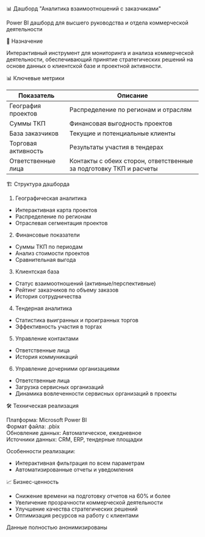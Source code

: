📊 Дашборд "Аналитика взаимоотношений с заказчиками"

Power BI дашборд для высшего руководства и отдела коммерческой деятельности

🎯 Назначение

Интерактивный инструмент для мониторинга и анализа коммерческой деятельности, обеспечивающий принятие стратегических решений на основе данных о клиентской базе и проектной активности.

📊 Ключевые метрики

| Показатель | Описание |
| ---- | --------- |
| География проектов | Распределение по регионам и отраслям |
| Суммы ТКП | Финансовая выгодность проектов |
| База заказчиков | Текущие и потенциальные клиенты |
| Торговая активность | Результаты участия в тендерах |
| Ответственные лица | Контакты с обеих сторон, ответственные за подготовку ТКП и расчеты |

🏗 Структура дашборда

1. Географическая аналитика

- Интерактивная карта проектов
- Распределение по регионам
- Отраслевая сегментация проектов

2. Финансовые показатели

- Суммы ТКП по периодам
- Анализ стоимости проектов
- Сравнительная выгода

3. Клиентская база

- Статус взаимоотношений (активные/перспективные)
- Рейтинг заказчиков по объему заказов
- История сотрудничества

4. Тендерная аналитика

- Статистика выигранных и проигранных торгов
- Эффективность участия в торгах

5. Управление контактами

- Ответственные лица
- История коммуникаций

6. Управление дочерними организациями

- Ответственные лица
- Загрузка сервисных организаций
- Динамика вовлеченности сервисных организаций в проекты

🛠 Техническая реализация

Платформа: Microsoft Power BI  
Формат файла: .pbix  
Обновление данных: Автоматическое, ежедневное  
Источники данных: CRM, ERP, тендерные площадки  

Особенности реализации:

- Интерактивная фильтрация по всем параметрам
- Автоматизированные отчеты и уведомления

📈 Бизнес-ценность

- Снижение времени на подготовку отчетов на 60% и более
- Увеличение прозрачности коммерческой деятельности
- Улучшение качества стратегических решений
- Оптимизация ресурсов на работу с клиентами

Данные полностью анонимизированы
